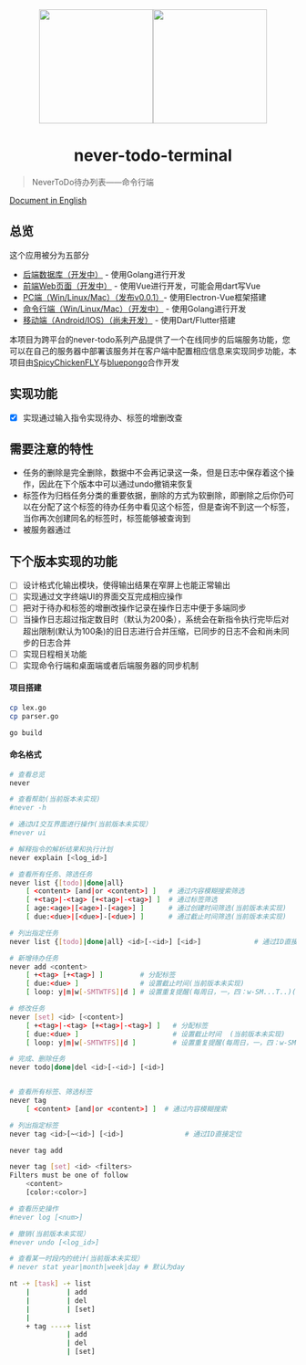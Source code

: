 <div align=center><img src="./static/logo.png" width = "200" height = "200" /><img src="./static/icon-cmd.png" width = "200" height = "200" /><h1>never-todo-terminal</h1></div>


> NeverToDo待办列表——命令行端

[ Document in English ](./README_EN.md)

## 总览
这个应用被分为五部分
* [后端数据库（开发中）](https://github.com/SpicyChickenFLY/never-todo-backend) - 使用Golang进行开发
* [前端Web页面（开发中）](https://github.com/bluepongo/never-todo-frontend) - 使用Vue进行开发，可能会用dart写Vue
* [PC端（Win/Linux/Mac）（发布v0.0.1）](https://github.com/bluepongo/never-todo-client)- 使用Electron-Vue框架搭建
* [命令行端（Win/Linux/Mac）（开发中）](https://github.com/SpicyChickenFLY/never-todo-cmd) - 使用Golang进行开发
* [移动端（Android/IOS）（尚未开发）](https://github.com/SpicyChickenFLY/never-todo-mobile) - 使用Dart/Flutter搭建


本项目为跨平台的never-todo系列产品提供了一个在线同步的后端服务功能，您可以在自己的服务器中部署该服务并在客户端中配置相应信息来实现同步功能，本项目由[SpicyChickenFLY](https://github.com/SpicyChickenFLY)与[bluepongo](https://github.com/bluepongo)合作开发

## 实现功能
* [x] 实现通过输入指令实现待办、标签的增删改查

## 需要注意的特性
* 任务的删除是完全删除，数据中不会再记录这一条，但是日志中保存着这个操作，因此在下个版本中可以通过undo撤销来恢复
* 标签作为归档任务分类的重要依据，删除的方式为软删除，即删除之后你仍可以在分配了这个标签的待办任务中看见这个标签，但是查询不到这一个标签，当你再次创建同名的标签时，标签能够被查询到
* 被服务器通过

## 下个版本实现的功能
* [ ] 设计格式化输出模块，使得输出结果在窄屏上也能正常输出
* [ ] 实现通过文字终端UI的界面交互完成相应操作
* [ ] 把对于待办和标签的增删改操作记录在操作日志中便于多端同步 
* [ ] 当操作日志超过指定数目时（默认为200条），系统会在新指令执行完毕后对超出限制(默认为100条)的旧日志进行合并压缩，已同步的日志不会和尚未同步的日志合并
* [ ] 实现日程相关功能
* [ ] 实现命令行端和桌面端或者后端服务器的同步机制

#### 项目搭建
```bash
cp lex.go 
cp parser.go 

go build
```

#### 命名格式
```bash
# 查看总览
never

# 查看帮助(当前版本未实现)
#never -h

# 通过UI交互界面进行操作(当前版本未实现）
#never ui

# 解释指令的解析结果和执行计划
never explain [<log_id>]

# 查看所有任务、筛选任务
never list {[todo]|done|all} 
    [ <content> [and|or <content>] ]   # 通过内容模糊搜索筛选
    [ +<tag>|-<tag> [+<tag>|-<tag>] ]  # 通过标签筛选
    [ age:<age>|[<age>]-[<age>] ]      # 通过创建时间筛选(当前版本未实现)
    [ due:<due>|[<due>]-[<due>] ]      # 通过截止时间筛选(当前版本未实现)

# 列出指定任务
never list {[todo]|done|all} <id>[-<id>] [<id>]             # 通过ID直接定位

# 新增待办任务
never add <content>
    [ +<tag> [+<tag>] ]         # 分配标签
    [ due:<due> ]               # 设置截止时间(当前版本未实现)
    [ loop: y|m|w[-SMTWTFS]|d ] # 设置重复提醒(每周日，一，四：w-SM...T..)(当前版本未实现)

# 修改任务
never [set] <id> [<content>] 
    [ +<tag>|-<tag> [+<tag>|-<tag>] ]   # 分配标签
    [ due:<due> ]                       # 设置截止时间  (当前版本未实现)
    [ loop: y|m|w[-SMTWTFS]|d ]         # 设置重复提醒(每周日，一，四：w-SM...T..)(当前版本未实现)

# 完成、删除任务
never todo|done|del <id>[-<id>] [<id>]


# 查看所有标签、筛选标签
never tag
    [ <content> [and|or <content>] ]  # 通过内容模糊搜索

# 列出指定标签
never tag <id>[~<id>] [<id>]               # 通过ID直接定位

never tag add 

never tag [set] <id> <filters> 
Filters must be one of follow
    <content> 
    [color:<color>]

# 查看历史操作
#never log [<num>]

# 撤销(当前版本未实现）
#never undo [<log_id>]

# 查看某一时段内的统计(当前版本未实现）
# never stat year|month|week|day # 默认为day
```

```bash
nt -+ [task] -+ list
    |         | add
    |         | del
    |         | [set]
    |
    + tag ----+ list
              | add
              | del
              | [set]
```